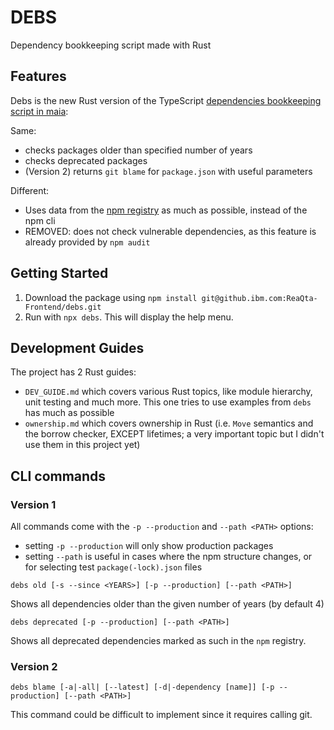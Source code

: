 # DEBS

Dependency bookkeeping script made with Rust

## Features

Debs is the new Rust version of the TypeScript [dependencies bookkeeping script in maia](https://github.ibm.com/ReaQta/maia/tree/main/tools/utils/src/deps-bookkeeping):

Same:

* checks packages older than specified number of years
* checks deprecated packages
* (Version 2) returns `git blame` for `package.json` with useful parameters

Different:

* Uses data from the [npm registry](https://github.com/npm/registry/blob/master/docs/responses/package-metadata.md) as much as possible, instead of the npm cli
* REMOVED: does not check vulnerable dependencies, as this feature is already provided by `npm audit`

## Getting Started

1. Download the package using `npm install git@github.ibm.com:ReaQta-Frontend/debs.git`
2. Run with `npx debs`. This will display the help menu.

## Development Guides

The project has 2 Rust guides:

* `DEV_GUIDE.md` which covers various Rust topics, like module hierarchy, unit testing and much more. This one tries to use examples from `debs` has much as possible
* `ownership.md` which covers ownership in Rust (i.e. `Move` semantics and the borrow checker, EXCEPT lifetimes; a very important topic but I didn't use them in this project yet)

## CLI commands

### Version 1

All commands come with the `-p --production` and `--path <PATH>` options:

* setting `-p --production` will only show production packages
* setting `--path` is useful in cases where the npm structure changes, or for selecting test `package(-lock).json` files

`debs old [-s --since <YEARS>] [-p --production] [--path <PATH>]`

Shows all dependencies older than the given number of years (by default 4)

`debs deprecated [-p --production] [--path <PATH>]`

Shows all deprecated dependencies marked as such in the `npm` registry.

### Version 2

`debs blame [-a|-all| [--latest] [-d|-dependency [name]] [-p --production] [--path <PATH>]`

This command could be difficult to implement since it requires calling git.
